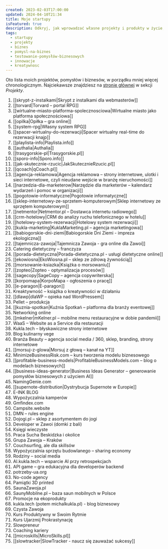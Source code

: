 ```yaml
---
created: 2023-02-03T17:00:00
updated: 2024-04-10T21:34
title: Moje startupy
isFeatured: true
description: Odkryj, jak wprowadzać własne projekty i produkty w życie, odkrywając historie sukcesów, niepowodzeń i lekcji, które pomogą Ci w przyszłości. Dowiedz się, jak rozwijać własne startupy i jakie są kluczowe aspekty, które powinieneś uwzględnić.
tags:
  - startupy
  - projekty
  - biznes
  - pomysl-na-biznes
  - testowanie-pomysłów-biznesowych
  - innowacje
  - kreatywnosc
---
```

Oto lista moich projektów, pomysłów i biznesów, w porządku mniej więcej chronologicznym. Najciekawsze znajdziesz  na [stronie głównej](https://michalkukla.pl) w sekcji *Projekty*.

1. [[skrypt-z-instalkami|Skrypt z instalkami dla webmasterów]]
2. [[torvard|Torvard – portal RPG]]
3. [[wirtualne-miasto-platforma-spolecznosciowa|Wirtualne miasto jako platforma społecznościowa]]
4. [[opilka|Opiłka – gra online]]
5. [[system-rpg|Własny system RPG]]
6. [[spacer-wirtualny-do-rezerwacji|Spacer wirtualny real-time do rezerwacji knajp]]
7. [[playlista-info|Playlista.info]]
8. [[authalia|Authalia]]
9. [[trasygorskie-pl|Trasygorskie.pl]]
10. [[sporo-info|Sporo.info]]
11. [[jak-skutecznie-rzucic|JakSkutecznieRzucic.pl]]
12. [[qcoach|qCoach.pl]]
13. [[agencja-reklamowa|Agencja reklamowa – strony internetowe, ulotki i sieci internetowe, czyli nieudane wejście w branżę nieruchomości]]
14. [[narzedzia-dla-marketerow|Narzędzie dla marketerów – kalendarz wydarzeń i pomoc w organizacji]]
15. [[pogotowie-informatyczne|Pogotowie informatyczne]]
16. [[sklep-internetowy-ze-sprzetem-komputerowym|Sklep internetowy ze sprzętem komputerowym]]
17. [[netmentor|Netmentor.pl – Dostawca internetu radiowego]]
18. [[crm-hotelowy|CRM do analizy ruchu telefonicznego w hotelu]]
19. [[hotelowy-system-rezerwacji|Hotelowy system rezerwacji]]
20. [[kukla-marketing|KuklaMarketing.pl – agencja marketingowa]]
21. [[babiogorskie-dni-ziemi|Babiogorskie Dni Ziemi - impreza ekologiczna]]
22. [[tajemnicza-zawoja|Tajemnicza Zawoja - gra online dla Zawoi]]
23. Catering dietetyczny – franczyza
24. [[porada-dietetyczna|Porada-dietetyczna.pl - usługi dietetyczne online]]
25. [[ekowiosna|EkoWiosna.pl – sklep ze zdrową żywnością]]
26. [[morsowanie-ksiazka|Książka o morsowaniu]]
27. [[zopteo|Zopteo - optymalizacja procesów]]
28. [[sagecopy|SageCopy – agencja copywriterska]]
29. [[korpomapa|KorpoMapa - ogłoszenia o pracę]]
30. [[e-paragon|E-paragon]]
31. Kreaktywność – książka o kreatywności w działaniu
32. [[dlawp|dlaWP – opieka nad WordPressem]]
33. Pellet – produkcja
34. [[kuznia-spotkan|Kuźnia Spotkań – platforma dla branży eventowej]]
35. Networking online
36. [[mkelner|mKelner.pl – mobilne menu restauracyjne w dobie pandemii]]
37. WaaS – Website as a Service dla restauracji
38. Kukla.tech – błyskawiczne strony internetowe
39. Blog kulinarny vege
40. Branża Beauty – agencja social media / 360, sklep, branding, strony internetowe
41. [[morsuj-z-glowa|Morsuj z głową – kanał na YT]]
42. MinimizeBusinessRisk.com – kurs tworzenia modelu biznesowego
43. [[profitable-business-models|ProfitableBusinessModels.com – blog o modelach biznesowych]]
44. [[business-ideas-generator|Business Ideas Generator – generowanie pomysłów biznesowych z użyciem AI]]
45. NamingGenie.com
46. [[supernote-distribution|Dystrybucja Supernote w Europie]]
47. E-INK BLOG
48. Wypożyczalnia kamperów
49. Gmfindex.com
50. Campsite.website
51. DMN – rules engine
52. Dojogi.pl – sklep z asortymentem do jogi
53. Developer w Zawoi (domki z bali)
54. Księgi wieczyste
55. Praca Sucha Beskidzka i okolice
56. Grupa Zawoja – Kraków
57. Couchsurfing, ale dla skillsów
58. Wypożyczalnia sprzętu budowlanego – sharing economy
59. Rodziny – social media
60. AI.kukla.tech – wsparcie AI przy retrospekcjach
61. API game – gra edukacyjna dla developerów backend
62. potrzeby-ua.org
63. No-code agency
64. Pamiątki 3D printed
65. SaunaZawoja.pl
66. SaunyMobilne.pl – baza saun mobilnych w Polsce
67. Promocje na ekoprodukty
68. kukla.tech (potem michalkukla.pl) - blog biznesowy
69. Czysta Zawoja
70. Kurs Produktywny w Swoim Rytmie
71. Kurs Ujarzmij Prokrastynację
72. Slowpreneur
73. Coaching kariery
74. [[microskills|MicroSkills.pl]]
75. [[slowtracker|SlowTracker - naucz się zauważać sukcesy]]